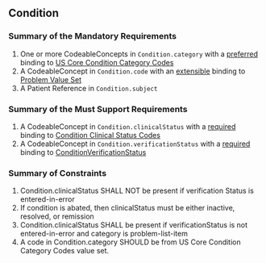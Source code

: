 ## Condition

### Summary of the Mandatory Requirements
1. One or more CodeableConcepts  in `Condition.category`
with a [preferred](http://hl7.org/fhir/R4/terminologies.html#preferred)
 binding to [US Core Condition Category Codes](http://hl7.org/fhir/us/core/ValueSet/us-core-condition-category)
1.  A  CodeableConcept  in `Condition.code`
with an [extensible](http://hl7.org/fhir/R4/terminologies.html#extensible)
 binding to [Problem Value Set](http://hl7.org/fhir/us/core/ValueSet/us-core-problem)
1.  A Patient Reference  in `Condition.subject`

### Summary of the Must Support Requirements
1.  A  CodeableConcept  in `Condition.clinicalStatus`
with a [required](http://hl7.org/fhir/R4/terminologies.html#required)
 binding to [Condition Clinical Status Codes](http://hl7.org/fhir/ValueSet/condition-clinical)
1.  A  CodeableConcept  in `Condition.verificationStatus`
with a [required](http://hl7.org/fhir/R4/terminologies.html#required)
 binding to [ConditionVerificationStatus](http://hl7.org/fhir/ValueSet/condition-ver-status)

### Summary of Constraints
1. Condition.clinicalStatus SHALL NOT be present if verification Status is entered-in-error
1. If condition is abated, then clinicalStatus must be either inactive, resolved, or remission
1. Condition.clinicalStatus SHALL be present if verificationStatus is not entered-in-error and category is problem-list-item
1. A code in Condition.category SHOULD be from US Core Condition Category Codes value set.